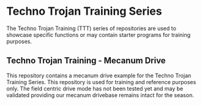 # Techno Trojan Training Series
The Techno Trojan Training (TTT) series of repositories are used to showcase specific functions or may contain starter programs for training purposes.

## Techno Trojan Training - Mecanum Drive
This repository contains a mecanum drive example for the Techno Trojan Training Series. This repository is used for training and reference purposes only. The field centric drive mode has not been tested yet and may be validated providing our mecanum drivebase remains intact for the season.
